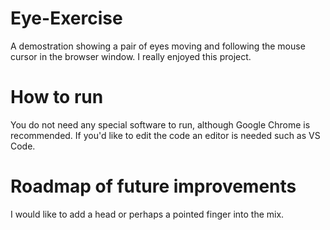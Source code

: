 # Eye-Exercise

A demostration showing a pair of eyes moving and following the mouse cursor in the browser window. I really enjoyed this project.

# How to run

You do not need any special software to run, although Google Chrome is recommended. If you'd like to edit the code an editor is needed such as VS Code.

# Roadmap of future improvements

I would like to add a head or perhaps a pointed finger into the mix.
